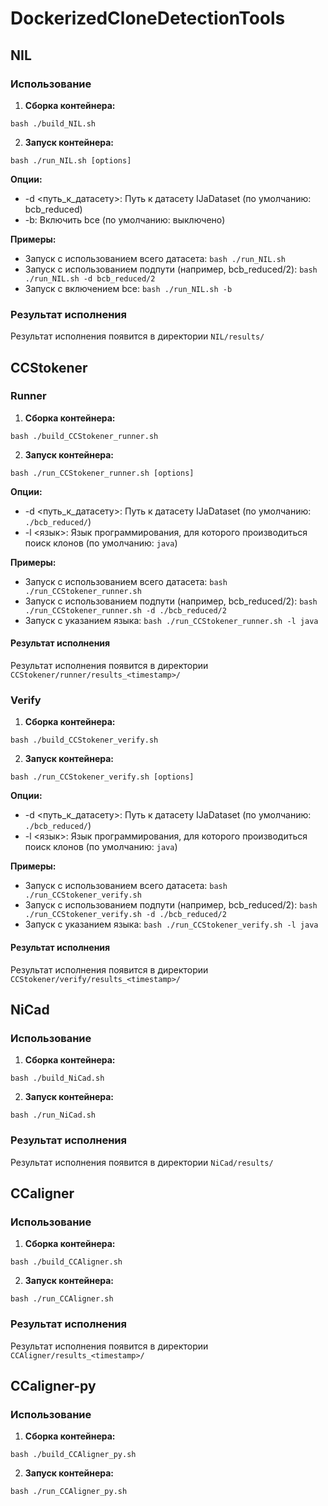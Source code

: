 # DockerizedCloneDetectionTools

## NIL

### Использование

1. **Сборка контейнера:**

```
bash ./build_NIL.sh
```

2. **Запуск контейнера:**

```
bash ./run_NIL.sh [options]
```

**Опции:**
   * -d <путь_к_датасету>: Путь к датасету IJaDataset (по умолчанию: bcb_reduced)
   * -b: Включить bce (по умолчанию: выключено)

**Примеры:**
   * Запуск с использованием всего датасета: `bash ./run_NIL.sh`
   * Запуск с использованием подпути (например, bcb_reduced/2): `bash ./run_NIL.sh -d bcb_reduced/2`
   * Запуск с включением bce: `bash ./run_NIL.sh -b`

### Результат исполнения

Результат исполнения появится в директории `NIL/results/`

## CCStokener

### Runner

1. **Сборка контейнера:**

```
bash ./build_CCStokener_runner.sh
```

2. **Запуск контейнера:**

```
bash ./run_CCStokener_runner.sh [options]
```

**Опции:**
   * -d <путь_к_датасету>: Путь к датасету IJaDataset (по умолчанию: `./bcb_reduced/`)
   * -l <язык>: Язык программирования, для которого производиться поиск клонов (по умолчанию: `java`)

**Примеры:**
   * Запуск с использованием всего датасета: `bash ./run_CCStokener_runner.sh`
   * Запуск с использованием подпути (например, bcb_reduced/2): `bash ./run_CCStokener_runner.sh -d ./bcb_reduced/2`
   * Запуск с указанием языка: `bash ./run_CCStokener_runner.sh -l java`

#### Результат исполнения

Результат исполнения появится в директории `CCStokener/runner/results_<timestamp>/`

### Verify

1. **Сборка контейнера:**

```
bash ./build_CCStokener_verify.sh
```

2. **Запуск контейнера:**

```
bash ./run_CCStokener_verify.sh [options]
```

**Опции:**
   * -d <путь_к_датасету>: Путь к датасету IJaDataset (по умолчанию: `./bcb_reduced/`)
   * -l <язык>: Язык программирования, для которого производиться поиск клонов (по умолчанию: `java`)

**Примеры:**
   * Запуск с использованием всего датасета: `bash ./run_CCStokener_verify.sh`
   * Запуск с использованием подпути (например, bcb_reduced/2): `bash ./run_CCStokener_verify.sh -d ./bcb_reduced/2`
   * Запуск с указанием языка: `bash ./run_CCStokener_verify.sh -l java`

#### Результат исполнения

Результат исполнения появится в директории `CCStokener/verify/results_<timestamp>/`

## NiCad

### Использование

1. **Сборка контейнера:**

```
bash ./build_NiCad.sh
```

2. **Запуск контейнера:**

```
bash ./run_NiCad.sh
```

### Результат исполнения

Результат исполнения появится в директории `NiCad/results/`

## CCaligner

### Использование

1. **Сборка контейнера:**

```
bash ./build_CCAligner.sh
```

2. **Запуск контейнера:**

```
bash ./run_CCAligner.sh
```

### Результат исполнения

Результат исполнения появится в директории `CCAligner/results_<timestamp>/`


## CCaligner-py

### Использование

1. **Сборка контейнера:**

```
bash ./build_CCAligner_py.sh
```

2. **Запуск контейнера:**

```
bash ./run_CCAligner_py.sh
```

